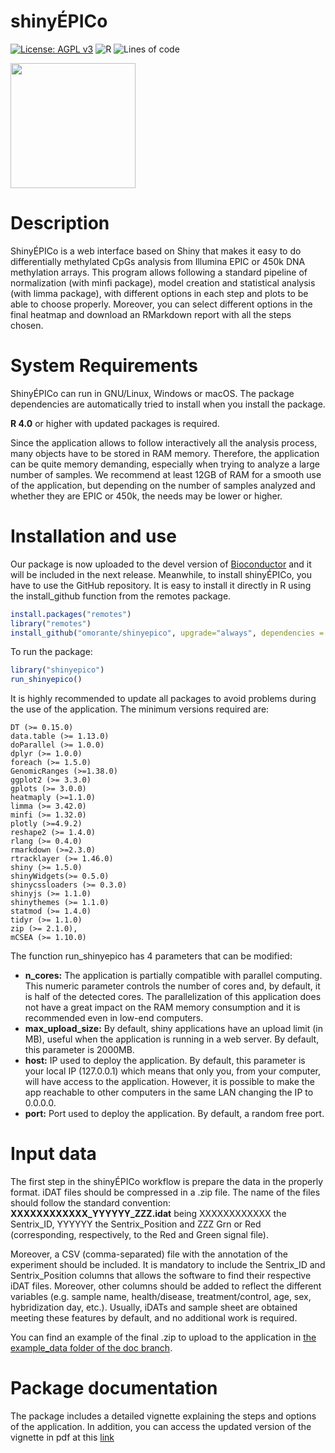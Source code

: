 shinyÉPICo
================

<!-- README.md is generated from README.Rmd. Please edit that file -->

<!-- badges: start -->

[![License: AGPL
v3](https://img.shields.io/badge/License-AGPL%20v3-blue.svg)](https://www.gnu.org/licenses/agpl-3.0)
![R](https://github.com/omorante/shinyepico/workflows/R/badge.svg)
![Lines of code](https://img.shields.io/tokei/lines/github/omorante/shinyepico)
<!-- badges: end -->

<img src="https://github.com/omorante/shinyepico/blob/master/inst/images/logo.png" width="200px" />

# Description

ShinyÉPICo is a web interface based on Shiny that makes it easy to do
differentially methylated CpGs analysis from Illumina EPIC or 450k DNA
methylation arrays. This program allows following a standard pipeline of
normalization (with minfi package), model creation and statistical
analysis (with limma package), with different options in each step and
plots to be able to choose properly. Moreover, you can select different
options in the final heatmap and download an RMarkdown report with all
the steps chosen.

# System Requirements

ShinyÉPICo can run in GNU/Linux, Windows or macOS. The package
dependencies are automatically tried to install when you install the
package.

**R 4.0** or higher with updated packages is required.

Since the application allows to follow interactively all the analysis
process, many objects have to be stored in RAM memory. Therefore, the
application can be quite memory demanding, especially when trying to
analyze a large number of samples. We recommend at least 12GB of RAM for
a smooth use of the application, but depending on the number of samples
analyzed and whether they are EPIC or 450k, the needs may be lower or
higher.

# Installation and use

Our package is now uploaded to the devel version of [Bioconductor](https://bioconductor.org/packages/devel/bioc/html/shinyepico.html) and it will be included in the next release. Meanwhile, to install shinyÉPICo, you have to use the GitHub repository. It is easy to install it directly in R using the install\_github function from the remotes package.

``` r
install.packages("remotes")
library("remotes")
install_github("omorante/shinyepico", upgrade="always", dependencies = TRUE)
```

To run the package:

``` r
library("shinyepico")
run_shinyepico()
```

It is highly recommended to update all packages to avoid problems during the use of the application. The minimum
versions required are:

    DT (>= 0.15.0)
    data.table (>= 1.13.0)
    doParallel (>= 1.0.0)
    dplyr (>= 1.0.0)
    foreach (>= 1.5.0)
    GenomicRanges (>=1.38.0)
    ggplot2 (>= 3.3.0)
    gplots (>= 3.0.0)
    heatmaply (>=1.1.0)
    limma (>= 3.42.0)
    minfi (>= 1.32.0)
    plotly (>=4.9.2)
    reshape2 (>= 1.4.0)
    rlang (>= 0.4.0)
    rmarkdown (>=2.3.0)
    rtracklayer (>= 1.46.0)
    shiny (>= 1.5.0)
    shinyWidgets(>= 0.5.0)
    shinycssloaders (>= 0.3.0)
    shinyjs (>= 1.1.0)
    shinythemes (>= 1.1.0)
    statmod (>= 1.4.0)
    tidyr (>= 1.1.0)
    zip (>= 2.1.0),
    mCSEA (>= 1.10.0)

The function run\_shinyepico has 4 parameters that can be modified:

  - **n\_cores:** The application is partially compatible with parallel
    computing. This numeric parameter controls the number of cores and,
    by default, it is half of the detected cores. The parallelization of
    this application does not have a great impact on the RAM memory
    consumption and it is recommended even in low-end computers.
  - **max\_upload\_size:** By default, shiny applications have an upload
    limit (in MB), useful when the application is running in a web
    server. By default, this parameter is 2000MB.
  - **host:** IP used to deploy the application. By default, this
    parameter is your local IP (127.0.0.1) which means that only you,
    from your computer, will have access to the application. However, it
    is possible to make the app reachable to other computers in the same
    LAN changing the IP to 0.0.0.0.
  - **port:** Port used to deploy the application. By default, a random
    free port.

# Input data

The first step in the shinyÉPICo workflow is prepare the data in the
properly format. iDAT files should be compressed in a .zip file. The
name of the files should follow the standard convention:
**XXXXXXXXXXXX\_YYYYYY\_ZZZ.idat** being XXXXXXXXXXXX the Sentrix\_ID,
YYYYYY the Sentrix\_Position and ZZZ Grn or Red (corresponding,
respectively, to the Red and Green signal file).

Moreover, a CSV (comma-separated) file with the annotation of the
experiment should be included. It is mandatory to include the
Sentrix\_ID and Sentrix\_Position columns that allows the software to
find their respective iDAT files. Moreover, other columns should be
added to reflect the different variables (e.g. sample name,
health/disease, treatment/control, age, sex, hybridization day, etc.).
Usually, iDATs and sample sheet are obtained meeting these features by
default, and no additional work is required.

You can find an example of the final .zip to
upload to the application in [the example\_data folder of the doc branch](https://github.com/omorante/shinyepico/blob/doc/example_data/Li_NAR_2019.zip).

# Package documentation

The package includes a detailed vignette explaining the steps and options of the application. In addition, you can access the updated version of the vignette in pdf at this [link](https://omorante.github.io/shinyepico/shiny_epico.pdf)


